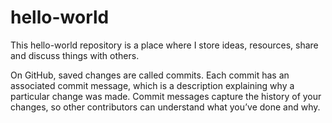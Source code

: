 # hello-world
This hello-world repository is a place where I store ideas, resources, share and discuss things with others.

On GitHub, saved changes are called commits. Each commit has an associated commit message, which is a description explaining why a particular change was made. Commit messages capture the history of your changes, so other contributors can understand what you’ve done and why.

